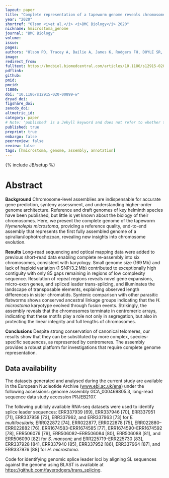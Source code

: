 ```yaml
---
layout: paper
title: "Complete representation of a tapeworm genome reveals chromosomes capped by centromeres, necessitating a dual role in segregation and protection"
year: "2020"
shortref: "Olson <i>et al.</i> <i>BMC Biology</i> 2020"
nickname: hmicrostoma_genome
journal: "BMC Biology"
volume: 
issue:
pages: 
authors: "Olson PD, Tracey A, Bailie A, James K, Rodgers FH, DOYLE SR, Buddenborg S, Holroyd N, Berriman M"
image: 
redirect_from: 
fulltext: https://bmcbiol.biomedcentral.com/articles/10.1186/s12915-020-00899-w
pdflink: 
github:
pmid: 
pmcid: 
f1000: 
doi: "10.1186/s12915-020-00899-w"
dryad_doi:
figshare_doi: 
zenodo_doi: 
altmetric_id: 
category: paper
# Note: 'published' is a Jekyll keyword and does not refer to whether the paper is published, but rather to whether this Markdown should be part of the rendered site.
published: true
preprint: true
embargo: false	
peerreview: false
review: false
tags: [hmicrostoma, genome, assembly, annotation]
---
```

{% include JB/setup %}

# Abstract 

**Background**
Chromosome-level assemblies are indispensable for accurate gene prediction, synteny assessment, and understanding higher-order genome architecture. Reference and draft genomes of key helminth species have been published, but little is yet known about the biology of their chromosomes. Here, we present the complete genome of the tapeworm *Hymenolepis microstoma*, providing a reference quality, end-to-end assembly that represents the first fully assembled genome of a spiralian/lophotrochozoan, revealing new insights into chromosome evolution.

**Results**
Long-read sequencing and optical mapping data were added to previous short-read data enabling complete re-assembly into six chromosomes, consistent with karyology. Small genome size (169 Mb) and lack of haploid variation (1 SNP/3.2 Mb) contributed to exceptionally high contiguity with only 85 gaps remaining in regions of low complexity sequence. Resolution of repeat regions reveals novel gene expansions, micro-exon genes, and spliced leader trans-splicing, and illuminates the landscape of transposable elements, explaining observed length differences in sister chromatids. Syntenic comparison with other parasitic flatworms shows conserved ancestral linkage groups indicating that the *H. microstoma* karyotype evolved through fusion events. Strikingly, the assembly reveals that the chromosomes terminate in centromeric arrays, indicating that these motifs play a role not only in segregation, but also in protecting the linear integrity and full lengths of chromosomes.

**Conclusions**
Despite strong conservation of canonical telomeres, our results show that they can be substituted by more complex, species-specific sequences, as represented by centromeres. The assembly provides a robust platform for investigations that require complete genome representation.

## Data availability

The datasets generated and analysed during the current study are available in the European Nucleotide Archive (www.ebi.ac.uk/ena) under the following accessions: genome assembly GCA_000469805.3, long-read sequence data study accession PRJEB2107.

The following publicly available RNA-seq datasets were used to identify splice leader sequences: ERR337939 [69], ERR337946 [70], ERR337951 [71], ERR337958 [72], ERR337962, and ERR337963 [73] for *E. multilocularis*; ERR022872 [74], ERR022877, ERR022878 [75], ERR022880–ERR022882 [76], ERR1674583–ERR1674585 [77], ERR1674590–ERR1674592 [78], ERR506076 [79], ERR506082–ERR506084 [80], ERR506088 [81], and ERR506090 [82] for *S. mansoni*; and ERR225719-ERR225730 [83], ERR337928 [84], ERR337940 [85], ERR337952 [86], ERR337964 [87], and ERR337976 [88] for *H. microstoma*.

Code for identifying genomic splice leader loci by aligning SL sequences against the genome using BLAST is available at https://github.com/fayerodgers/trans_splicing.
